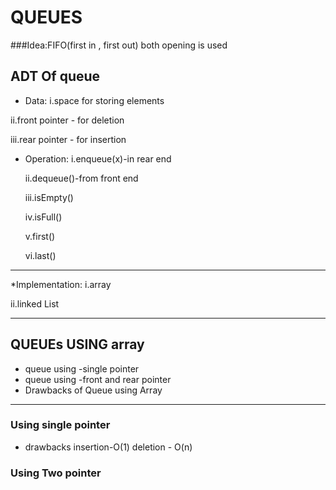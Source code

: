 # **QUEUES**
###Idea:FIFO(first in , first out)
both opening is used 

## **ADT Of queue**
* Data:
i.space for storing elements 

ii.front pointer - for deletion

iii.rear pointer - for insertion

* Operation:
  i.enqueue(x)-in rear end

  ii.dequeue()-from front end

  iii.isEmpty()

  iv.isFull()

  v.first()

  vi.last()

---

  *Implementation:
  i.array

  ii.linked List

---
## **QUEUEs USING array**

* queue using -single pointer
* queue using -front and rear pointer
* Drawbacks of Queue using Array
---
### Using single pointer

* drawbacks
insertion-O(1)
deletion - O(n)


### Using Two pointer




